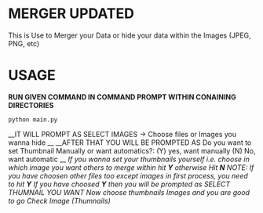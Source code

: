 # MERGER UPDATED
This is Use to Merger your Data or hide your data within the Images (JPEG, PNG, etc)
# USAGE
__RUN GIVEN COMMAND IN COMMAND PROMPT WITHIN CONAINING DIRECTORIES__
````
python main.py
````
__IT WILL PROMPT AS SELECT IMAGES -> Choose files or Images you wanna hide __
__AFTER THAT YOU WILL BE PROMPTED AS
Do you want to set Thumbnail Manually or want automatics?: (Y) yes, want manually (N) No, want automatic
__
_If you wanna set your thumbnails yourself i.e. choose in which image you want others to merge within hit **Y** otherwise Hit **N**_
_NOTE: If you have choosen other files too except images in first process, you need to hit **Y**_
_If you have choosed **Y** then you will be prompted as SELECT THUMNAIL YOU WANT_
_Now choose thumbnails Images and you are good to go Check Image (Thumnails)_

